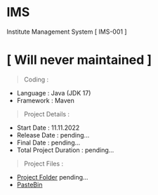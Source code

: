# IMS
Institute Management System
[ IMS-001 ] 

# [ Will never maintained ]

> Coding :
- Language : Java (JDK 17)
- Framework : Maven

> Project Details :
- Start Date : 11.11.2022
- Release Date : pending...
- Final Date : pending...
- Total Project Duration : pending...

> Project Files :
- [Project Folder](#)
pending...
- [PasteBin](https://pastebin.com/u/LycorisCafe/1/Xtzpd54Z)
